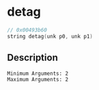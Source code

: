 # detag
```c
// 0x00493b60
string detag(unk p0, unk p1)
```
## Description
```
Minimum Arguments: 2
Maximum Arguments: 2
```

